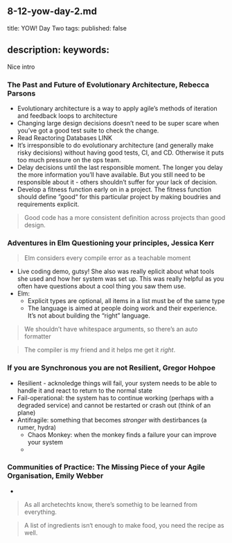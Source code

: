 8-12-yow-day-2.md
---
title: YOW! Day Two
tags:
published: false

description:
keywords:
---

Nice intro

### The Past and Future of Evolutionary Architecture, Rebecca Parsons

- Evolutionary architecture is a way to apply agile’s methods of iteration and feedback loops to architecture
- Changing large design decisions doesn’t need to be super scare when you’ve got a good test suite to check the change.
- Read Reactoring Databases LINK
- It’s irresponsible to do evolutionary architecture (and generally make risky decisions) without having good tests, CI, and CD. Otherwise it puts too much pressure on the ops team.
- Delay decisions until the last responsible moment. The longer you delay the more information you’ll have available. But you still need to be responsible about it - others shouldn’t suffer for your lack of decision.
- Develop a fitness function early on in a project. The fitness function should define ”good“ for this particular project by making boudries and requirements explicit.

> Good code has a more consistent definition across projects than good design.


### Adventures in Elm Questioning your principles, Jessica Kerr

> Elm considers every compile error as a teachable moment

- Live coding demo, gutsy! She also was really eplicit about what tools she used and how her system was set up. This was really helpful as you often have questions about a cool thing you saw them use.
- Elm:
    + Explicit types are optional, all items in a list must be of the same type
    + The language is aimed at people doing work and their experience. It’s not about building the “right” language.

> We shouldn’t have whitespace arguments, so there’s an auto formatter

> The compiler is my friend and it helps me get it *right*.

### If you are Synchronous you are not Resilient, Gregor Hohpoe

- Resilient - acknoledge things will fail, your system needs to be able to handle it and react to return to the normal state
- Fail-operational: the system has to continue working (perhaps with a degraded service) and cannot be restarted or crash out (think of an plane)
- Antifragile: something that becomes *stronger* with destirbances (a rumer, hydra)
    + Chaos Monkey: when the monkey finds a failure your can improve your system
    + 

### Communities of Practice: The Missing Piece of your Agile Organisation, Emily Webber

- 



> As all archetechts know, there’s somethig to be learned from everything.

> A list of ingredients isn‘t enough to make food, you need the recipe as well.




